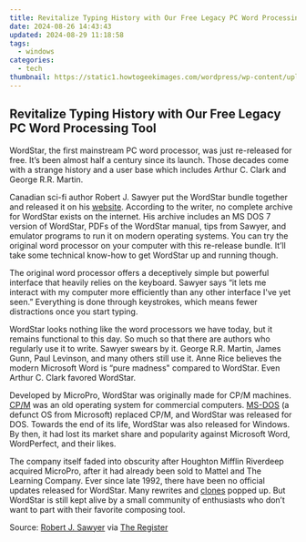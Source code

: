 ```yaml
---
title: Revitalize Typing History with Our Free Legacy PC Word Processing Tool
date: 2024-08-26 14:43:43
updated: 2024-08-29 11:18:58
tags:
  - windows
categories:
  - tech
thumbnail: https://static1.howtogeekimages.com/wordpress/wp-content/uploads/2024/08/wordstar-under-vdosplus.png
---
```


## Revitalize Typing History with Our Free Legacy PC Word Processing Tool

WordStar, the first mainstream PC word processor, was just re-released for free. It’s been almost half a century since its launch. Those decades come with a strange history and a user base which includes Arthur C. Clark and George R.R. Martin.

 Canadian sci-fi author Robert J. Sawyer put the WordStar bundle together and released it on his [website](https://sfwriter.com/blog/?p=5806). According to the writer, no complete archive for WordStar exists on the internet. His archive includes an MS DOS 7 version of WordStar, PDFs of the WordStar manual, tips from Sawyer, and emulator programs to run it on modern operating systems. You can try the original word processor on your computer with this re-release bundle. It’ll take some technical know-how to get WordStar up and running though.

 The original word processor offers a deceptively simple but powerful interface that heavily relies on the keyboard. Sawyer says “it lets me interact with my computer more efficiently than any other interface I've yet seen.” Everything is done through keystrokes, which means fewer distractions once you start typing.

 WordStar looks nothing like the word processors we have today, but it remains functional to this day. So much so that there are authors who regularly use it to write. Sawyer swears by it. George R.R. Martin, James Gunn, Paul Levinson, and many others still use it. Anne Rice believes the modern Microsoft Word is “pure madness" compared to WordStar. Even Arthur C. Clark favored WordStar.

 Developed by MicroPro, WordStar was originally made for CP/M machines. [CP/M](https://video-capture.techidaily.com/brisksnatch-slowframe-capture/) was an old operating system for commercial computers. [MS-DOS](https://easy-unlock-android.techidaily.com/in-2024-how-to-unlock-nubia-red-magic-8s-pro-phone-without-pin-by-drfone-android/) (a defunct OS from Microsoft) replaced CP/M, and WordStar was released for DOS. Towards the end of its life, WordStar was also released for Windows. By then, it had lost its market share and popularity against Microsoft Word, WordPerfect, and their likes.

 The company itself faded into obscurity after Houghton Mifflin Riverdeep acquired MicroPro, after it had already been sold to Mattel and The Learning Company. Ever since late 1992, there have been no official updates released for WordStar. Many rewrites and [clones](https://fox-hovers.techidaily.com/artists-playground-the-prime-6-platforms-for-nft-creation-for-2024/) popped up. But WordStar is still kept alive by a small community of enthusiasts who don’t want to part with their favorite composing tool.

 Source: [Robert J. Sawyer](https://sfwriter.com/blog/?p=5806) via [The Register](https://www.theregister.com/2024/08/06/wordstar%5F7%5Fthe%5Flast%5Fever/)

<ins class="adsbygoogle"
     style="display:block"
     data-ad-format="autorelaxed"
     data-ad-client="ca-pub-7571918770474297"
     data-ad-slot="1223367746"></ins>



<ins class="adsbygoogle"
     style="display:block"
     data-ad-client="ca-pub-7571918770474297"
     data-ad-slot="8358498916"
     data-ad-format="auto"
     data-full-width-responsive="true"></ins>
